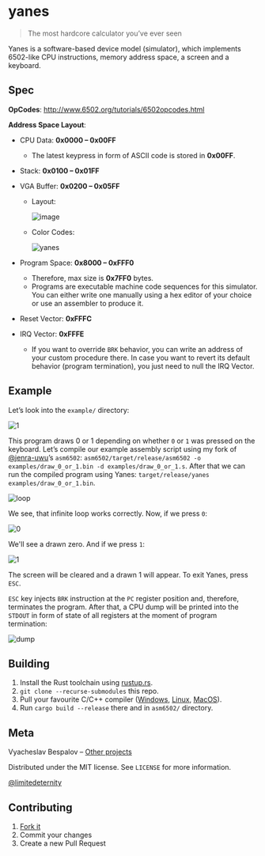 # yanes

> The most hardcore calculator you’ve ever seen

Yanes is a software-based device model (simulator), which implements 6502-like CPU instructions, memory address space, a screen and a keyboard.

## Spec

**OpCodes**: http://www.6502.org/tutorials/6502opcodes.html

**Address Space Layout**:

- CPU Data: **0x0000 – 0x00FF**
  
  - The latest keypress in form of ASCII code is stored in **0x00FF**.

- Stack: **0x0100 – 0x01FF**

- VGA Buffer: **0x0200 – 0x05FF**
  
  * Layout:
    
    ![image](https://user-images.githubusercontent.com/24318966/104934963-b4158e00-59bb-11eb-8add-fcc913b8bc83.png)
  
  * Color Codes:
    
    ![yanes](https://user-images.githubusercontent.com/24318966/104935109-e2936900-59bb-11eb-8bb3-b2754d017906.png)

- Program Space: **0x8000 – 0xFFF0**
  
  - Therefore, max size is **0x7FF0** bytes.
  - Programs are executable machine code sequences for this simulator. You can either write one manually using a hex editor of your choice or use an assembler to produce it.

- Reset Vector: **0xFFFC**

- IRQ Vector: **0xFFFE**
  
  - If you want to override `BRK` behavior, you can write an address of your custom procedure there. 
    In case you want to revert its default behavior (program termination), you just need to null the IRQ Vector.

## Example

Let’s look into the `example/` directory:

![1](https://user-images.githubusercontent.com/24318966/105477350-cbea5c00-5cb2-11eb-82f3-553d049148be.png)

This program draws 0 or 1 depending on whether `0` or `1` was pressed on the keyboard. 
Let’s compile our example assembly script using my fork of [@jenra-uwu](https://github.com/jenra-uwu/asm6502)’s `asm6502`: `asm6502/target/release/asm6502 -o examples/draw_0_or_1.bin -d examples/draw_0_or_1.s`.
After that we can run the compiled program using Yanes: `target/release/yanes examples/draw_0_or_1.bin`.

![loop](https://user-images.githubusercontent.com/24318966/105478172-e6710500-5cb3-11eb-9900-e1a466a9469f.png)

We see, that infinite loop works correctly. Now, if we press `0`:

![0](https://user-images.githubusercontent.com/24318966/105478252-06082d80-5cb4-11eb-803c-dd8bcb281ffa.png)

We'll see a drawn zero. And if we press `1`:

![1](https://user-images.githubusercontent.com/24318966/105478325-1a4c2a80-5cb4-11eb-9779-d2f64e723221.png)

The screen will be cleared and a drawn 1 will appear. To exit Yanes, press `ESC`. 

`ESC` key injects `BRK` instruction at the `PC` register position and, therefore, terminates the program. After that, a CPU dump will be printed into the `STDOUT` in form of state of all registers at the moment of program termination:

![dump](https://user-images.githubusercontent.com/24318966/105478702-90e92800-5cb4-11eb-971f-8cbdb549c684.png)

## Building

1. Install the Rust toolchain using [rustup.rs](https://rustup.rs/).
2. `git clone --recurse-submodules` this repo.
3. Pull your favourite C/C++ compiler ([Windows](https://visualstudio.microsoft.com/downloads/#build-tools-for-visual-studio-2019), [Linux](https://en.wikipedia.org/wiki/You_Know_What_to_Do), [MacOS](https://www.ics.uci.edu/~pattis/common/handouts/macmingweclipse/allexperimental/macxcodecommandlinetools.html)).
4. Run `cargo build --release` there and in `asm6502/` directory.

## Meta

Vyacheslav Bespalov  – [Other projects](https://github.com/limitedeternity?tab=repositories)

Distributed under the MIT license. See `LICENSE` for more information.

[@limitedeternity](https://github.com/limitedeternity)

## Contributing

1. [Fork it](https://github.com/limitedeternity/yanes/fork)
2. Commit your changes
3. Create a new Pull Request
